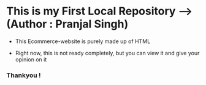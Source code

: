# This is my First Local Repository --> (Author : Pranjal Singh)

<p>
<ul><li>This Ecommerce-website is purely made up of HTML  <img src="https://github.com/prancodes/Ecommerce-website/assets/155365177/9efbcc38-6964-4957-8cec-df1f5645593f" height="15"></img></li></ul>
<ul><li>Right now, this is not ready completely, but you can view it and give your opinion on it</li></ul>
</p>

### Thankyou !


